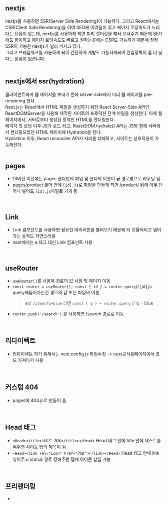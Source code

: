 ## nextjs
nextjs를 사용하면 SSR(Server Side Rendering)이 가능하다. 그리고 React에서는 CSR(Client Side Rendering)을 하여 SEO에 어려움이 있고 페이지 로딩속도가 느리다는 단점이 있는데,
nextjs를 사용하게 되면 미리 렌더링을 해서 보내주기 때문에 SEO에도 용이하고 페이지 로딩속도도 빠르고 원하는곳에는 CSR도 가능하기 때문에 점점 SSR이 가능한 nextjs가 널리 퍼지고 있다.    
그리고 프레임워크를 사용하게 되어 간단하게 개발도 가능하게되며 진입장벽이 좀 더 낮다는 장점이 있습니다.    
<br>

## nextjs에서 ssr(hydration) 
클라이언트에게 웹 페이지를 보내기 전에 server side에서 미리 웹 페이지를 pre-rendering 한다.   
Next.js는 React에서 HTML 파일을 생성하기 위한 React Server-Side API인 ReactDOMServer을 사용해 제작된 사이트의 프로덕션 단계 파일을 생성한다. 이때 웹 페이지에서, 서버로부터 생성된 정적인 HTML을 렌더링한다.   
페이지 첫 로딩 이후 JS가 로드 되고, ReactDOM.hydrate() API는 JS와 함께 서버에서 렌더링되었던 HTML 페이지에 Hydration을 한다.   
Hydration 이후, React reconciler API가 자리를 대체하고, 사이트는 상호작용이 가능해진다.   
<br>

## pages
- 13버전 이전에는 pages 폴더안의 파일 및 폴더의 이름이 곧 경로명으로 라우팅 됨
- pages/product 폴더 안에 `[id].js`로 파일을 만들게 되면 /product/ 뒤에 아무 단어나 넣어도 `[id].js`파일로 가게 됨   
<br>

## Link
- Link 컴포넌트를 사용하면 필요한 데이터만을 불러오기 때문에 더 효율적이고 넘어가는 동작도 자연스러움
- next에서는 a 태그 대신 Link 컴포넌트 사용   
<br>

## useRouter
- `useRouter()`를 사용해 경로의 값 사용 및 페이지 이동
- `const router = useRouter(); const { id } = router.query`// [id].js query에들어가는건 경로의 값 또는 파일의 이름
  > ex) `/items?q=blue` 라면 `const { q } = router.query` // q = blue
- `router.push('/search')` 를 사용하면 /search 경로로 이동   
<br>

## 리다이렉트
- 리다이렉트 하기 위해서는 next.config.js 파일수정 -> next공식홈페이지에서 코드 가져다가 사용   
<br>

## 커스텀 404
- pages에 404.js로 만들어 줌   
<br>

## Head 태그
- `<Head><title>사이트 제목</title></Head>` Head 태그 안에 title 안에 텍스트를 써주면 사이트 탭의 제목이 됨
- `<Head><link rel="icon" href="경로"></link></Head>` Head 태그 안에 link 넣어주고 icon과 경로 정해주면 탭에 아이콘 삽입 가능   
<br>

## 프리렌더링
- 
